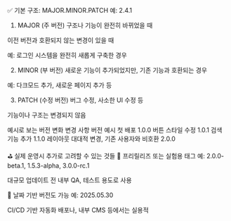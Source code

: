 ✅ 기본 구조: MAJOR.MINOR.PATCH
예: 2.4.1

1. MAJOR (주 버전)
구조나 기능이 완전히 바뀌었을 때

이전 버전과 호환되지 않는 변경이 있을 때

예: 로그인 시스템을 완전히 새롭게 구축한 경우

2. MINOR (부 버전)
새로운 기능이 추가되었지만, 기존 기능과 호환되는 경우

예: 다크모드 추가, 새로운 페이지 추가 등

3. PATCH (수정 버전)
버그 수정, 사소한 UI 수정 등

기능이나 구조는 변경되지 않음

예시로 보는 버전 변화
변경 사항	버전 예시
첫 배포	1.0.0
버튼 스타일 수정	1.0.1
검색 기능 추가	1.1.0
레이아웃 대대적 변경, 기존 사용자와 비호환	2.0.0

⛳ 실제 운영시 추가로 고려할 수 있는 것들
📌 프리릴리즈 또는 실험용 태그
예: 2.0.0-beta.1, 1.5.3-alpha, 3.0.0-rc.1

대규모 업데이트 전 내부 QA, 테스트 용도로 사용

📌 날짜 기반 버전도 가능
예: 2025.05.30

CI/CD 기반 자동화 배포나, 내부 CMS 등에서는 실용적

